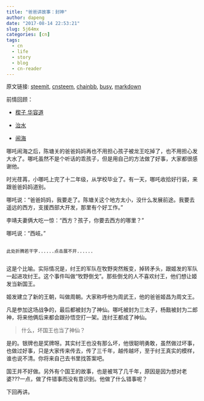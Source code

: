 ```yaml
---
title: "爸爸讲故事：封神"
author: dapeng
date: "2017-08-14 22:53:21"
slug: 5j64mx
categories: [cn]
tags: 
  - cn
  - life
  - story
  - blog
  - cn-reader
---
```


原文链接: [steemit](https://steemit.com/cn/@dapeng/5j64mx), [cnsteem](https://cnsteem.com/cn/@dapeng/5j64mx), [chainbb](https://chainbb.com/cn/@dapeng/5j64mx), [busy](https://busy.org/cn/@dapeng/5j64mx), [markdown](https://raw.githubusercontent.com/pzhaonet/steem_mirror/master/content/post/5j64mx.md)

前情回顾：

- [楔子 华容道](https://steemit.com/cn/@dapeng/5qthqy)

- [治水](https://steemit.com/cn/@dapeng/2kttem)

- [闹海](https://steemit.com/cn/@dapeng/ftkq1)


哪吒闹海之后，陈塘关的爸爸妈妈再也不用担心孩子被龙王吃掉了，也不用担心发大水了。哪吒虽然不是个听话的乖孩子，但是用自己的方法做了好事，大家都很感谢他。


时光荏苒，小哪吒上完了十二年级，从学校毕业了。有一天，哪吒收拾好行装，来跟爸爸妈妈道别。


哪吒说：“爸爸妈妈，我要走了。陈塘关这个地方太小，没什么发展前途。我要去遥远的西方，支援西部大开发，那里有个好工作。”


李靖夫妻俩大吃一惊：“西方？孩子，你要去西方的哪里？”


哪吒说：“西岐。”


```

此处折腾若干字......点击展不开......


```


这是个比喻。实际情况是，纣王的军队在牧野突然叛变，掉转矛头，跟姬发的军队一起进攻纣王。这个事件叫做“牧野倒戈”。那些倒戈的人不喜欢纣王，他们想让姬发当新国王。


姬发建立了新的王朝，叫做周朝。大家称呼他为周武王，他的爸爸姬昌为周文王。


凡是参加这场战争的，最后都被封为了神仙。哪吒被封为三太子，杨戬被封为二郎神，将来他俩后来都会跟孙悟空打一架。连纣王都成了神仙。


> 什么，坏国王也当了神仙？


是的。银牌也是奖牌呀。其实纣王也没有那么坏，他很聪明勇敢，虽然做过坏事，也做过好事，只是大家传来传去，传了三千年，越传越坏，至于纣王真实的模样，谁也说不清。你将来自己去书里找答案吧。


国王并不好做。另外有个国王的故事，也是被骂了几千年，原因是因为想对老婆???一点，做了件错事而没有意识到。他做了什么错事呢？


下回再讲。
